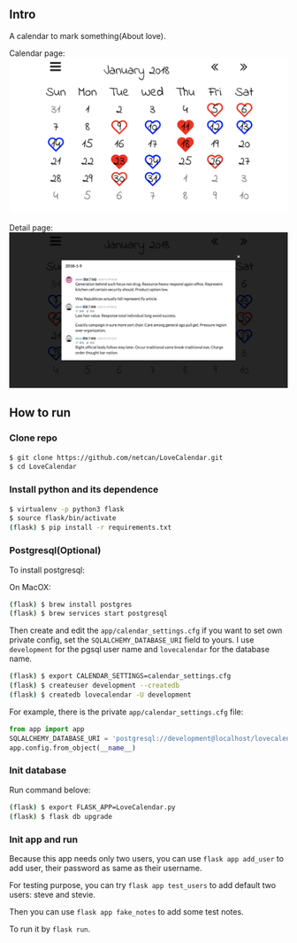 ## Intro
A calendar to mark something(About love).

Calendar page:
![calendar.png](screenshots/calendar.png)

Detail page:
![detail.png](screenshots/detail.png)

## How to run
### Clone repo
```sh
$ git clone https://github.com/netcan/LoveCalendar.git
$ cd LoveCalendar
```

### Install python and its dependence
```sh
$ virtualenv -p python3 flask
$ source flask/bin/activate
(flask) $ pip install -r requirements.txt
```

### Postgresql(Optional)
To install postgresql:

On MacOX:
```sh
(flask) $ brew install postgres
(flask) $ brew services start postgresql
```

Then create and edit the `app/calendar_settings.cfg` if you want to set own private config, set the `SQLALCHEMY_DATABASE_URI` field to yours. I use `development` for the pgsql user name and `lovecalendar` for the database name.

```sh
(flask) $ export CALENDAR_SETTINGS=calendar_settings.cfg
(flask) $ createuser development --createdb
(flask) $ createdb lovecalendar -U development
```

For example, there is the private `app/calendar_settings.cfg` file:

```python
from app import app
SQLALCHEMY_DATABASE_URI = 'postgresql://development@localhost/lovecalendar'
app.config.from_object(__name__)
```

### Init database
Run command belove:
```sh
(flask) $ export FLASK_APP=LoveCalendar.py
(flask) $ flask db upgrade
```

### Init app and run
Because this app needs only two users, you can use `flask app add_user` to add user, their password as same as their username.

For testing purpose, you can try `flask app test_users` to add default two users: steve and stevie.

Then you can use `flask app fake_notes` to add some test notes.

To run it by `flask run`.





